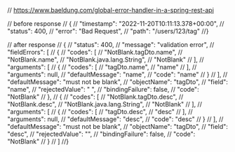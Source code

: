 // https://www.baeldung.com/global-error-handler-in-a-spring-rest-api

// before response
// {
//    "timestamp": "2022-11-20T10:11:13.378+00:00",
//    "status": 400,
//    "error": "Bad Request",
//    "path": "/users/123/tag"
//}

// after response
// {
//    "status": 400,
//    "message": "validation error",
//    "fieldErrors": [
//        {
//            "codes": [
//                "NotBlank.tagDto.name",
//                "NotBlank.name",
//                "NotBlank.java.lang.String",
//                "NotBlank"
//            ],
//            "arguments": [
//                {
//                    "codes": [
//                        "tagDto.name",
//                        "name"
//                    ],
//                    "arguments": null,
//                    "defaultMessage": "name",
//                    "code": "name"
//                }
//            ],
//            "defaultMessage": "must not be blank",
//            "objectName": "tagDto",
//            "field": "name",
//            "rejectedValue": "  ",
//            "bindingFailure": false,
//            "code": "NotBlank"
//        },
//        {
//            "codes": [
//                "NotBlank.tagDto.desc",
//                "NotBlank.desc",
//                "NotBlank.java.lang.String",
//                "NotBlank"
//            ],
//            "arguments": [
//                {
//                    "codes": [
//                        "tagDto.desc",
//                        "desc"
//                    ],
//                    "arguments": null,
//                    "defaultMessage": "desc",
//                    "code": "desc"
//                }
//            ],
//            "defaultMessage": "must not be blank",
//            "objectName": "tagDto",
//            "field": "desc",
//            "rejectedValue": "",
//            "bindingFailure": false,
//            "code": "NotBlank"
//        }
//    ]
//}